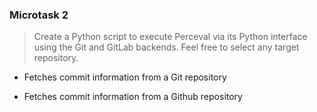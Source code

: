 ### Microtask 2
> Create a Python script to execute Perceval via its Python interface using the Git and GitLab backends. Feel free to select any target repository.
- Fetches commit information from a Git repository

- Fetches commit information from a Github repository
